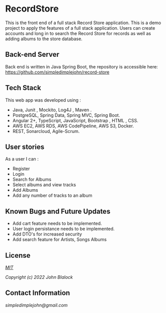 # RecordStore

This is the front end of a full stack Record Store application.  This is a demo project to apply the features of a full stack application.  Users can create accounts and long in to search the Record Store for records as well as adding albums to the store database. 


## Back-end Server

Back end is written in Java Spring Boot, the repository is accessible here: https://github.com/simpledimplejohn/record-store

## Tech Stack

This web app was developed using : 
  * Java, Junit , Mockito, Log4J , Maven .
  * PostgreSQL, Spring Data, Spring MVC, Spring Boot.
  * Angular 2+, TypeScript, JavaScript, Bootstrap , HTML , CSS.
  * AWS EC2, AWS RDS,  AWS CodePipeline, AWS S3, Docker.
  * REST,  Sonarcloud, Agile-Scrum. 

## User stories

As a user I can : 

- Register 
- Login
- Search for Albums
- Select albums and view tracks
- Add Albums
- Add any number of tracks to an album

## Known Bugs and Future Updates

- Add cart feature needs to be implemented.
- User login persistance needs to be implemented.
- Add DTO's for increased security
- Add search feature for Artists, Songs Albums

## License

_[MIT](https://opensource.org/licenses/MIT)_

_Copyright (c) 2022 John Blalock_


## Contact Information

_simpledimplejohn@gmail.com_


